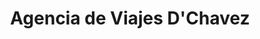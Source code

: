 ---
title: "Agencia de Viajes D'Chavez"
url: /valladolid/agencia-de-viajes-dchavez/
shop: agencia de viajes
---